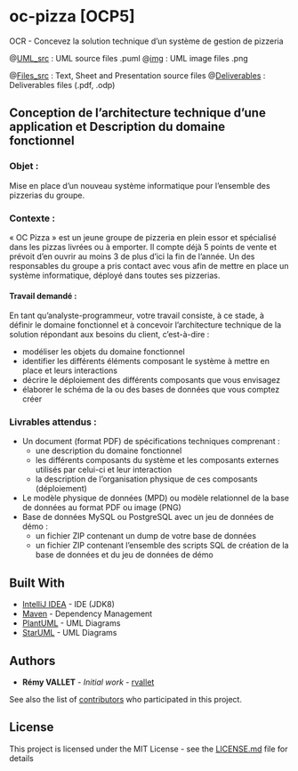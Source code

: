 # oc-pizza [OCP5] 
OCR - Concevez la solution technique d’un système de gestion de pizzeria

@[UML_src](https://github.com/rvallet/oc-pizza-ocr5/uml/src) : UML source files .puml
@[img](https://github.com/rvallet/oc-pizza-ocr5/uml/img) : UML image files .png

@[Files_src](https://github.com/rvallet/oc-pizza-ocr5/src) : Text, Sheet and Presentation source files
@[Deliverables](https://github.com/rvallet/oc-pizza-ocr5/deliverables) : Deliverables files (.pdf, .odp)

## Conception de l’architecture technique d’une application et Description du domaine fonctionnel

### Objet :
Mise en place d’un nouveau système informatique pour l’ensemble des pizzerias du groupe.

### Contexte :
« OC Pizza » est un jeune groupe de pizzeria en plein essor et spécialisé dans les pizzas livrées ou à emporter. 
Il compte déjà 5 points de vente et prévoit d’en ouvrir au moins 3 de plus d’ici la fin de l’année. 
Un des responsables du groupe a pris contact avec vous afin de mettre en place un système informatique, déployé dans toutes ses pizzerias.

#### Travail demandé :

En tant qu’analyste-programmeur, votre travail consiste, à ce stade, à définir le domaine fonctionnel et à concevoir l’architecture technique de la solution répondant aux besoins du client, c’est-à-dire :

* modéliser les objets du domaine fonctionnel
* identifier les différents éléments composant le système à mettre en place et leurs interactions
* décrire le déploiement des différents composants que vous envisagez
* élaborer le schéma de la ou des bases de données que vous comptez créer

### Livrables attendus :
* Un document (format PDF) de spécifications techniques comprenant :
    * une description du domaine fonctionnel
    * les différents composants du système et les composants externes utilisés par celui-ci et leur interaction
    * la description de l’organisation physique de ces composants (déploiement)
* Le modèle physique de données (MPD) ou modèle relationnel de la base de données au format PDF ou image (PNG)
* Base de données MySQL ou PostgreSQL avec un jeu de données de démo :
    * un fichier ZIP contenant un dump de votre base de données
    * un fichier ZIP contenant l’ensemble des scripts SQL de création de la base de données et du jeu de données de démo

## Built With

* [IntelliJ IDEA](https://www.jetbrains.com/idea/) - IDE (JDK8)
* [Maven](https://maven.apache.org/) - Dependency Management
* [PlantUML](http://plantuml.com/en/) - UML Diagrams
* [StarUML](http://staruml.io/) - UML Diagrams

## Authors

* **Rémy VALLET** - *Initial work* - [rvallet](https://github.com/rvallet)

See also the list of [contributors](https://github.com/rvallet/oc-pizza-ocr5/contributors) who participated in this project.

## License
This project is licensed under the MIT License - see the [LICENSE.md](https://github.com/rvallet/oc-pizza-ocr5/blob/master/LICENSE) file for details
